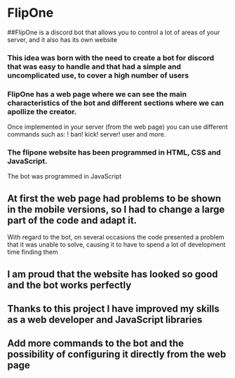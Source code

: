 # FlipOne

##FlipOne is a discord bot that allows you to control a lot of areas of your server, and it also has its own website

### This idea was born with the need to create a bot for discord that was easy to handle and that had a simple and uncomplicated use, to cover a high number of users

### FlipOne has a web page where we can see the main characteristics of the bot and different sections where we can apollize the creator.
Once implemented in your server (from the web page) you can use different commands such as:
! ban! kick! server! user and more.

### The flipone website has been programmed in HTML, CSS and JavaScript.
The bot was programmed in JavaScript

## At first the web page had problems to be shown in the mobile versions, so I had to change a large part of the code and adapt it.
With regard to the bot, on several occasions the code presented a problem that it was unable to solve, causing it to have to spend a lot of development time finding them

## I am proud that the website has looked so good and the bot works perfectly

## Thanks to this project I have improved my skills as a web developer and JavaScript libraries

## Add more commands to the bot and the possibility of configuring it directly from the web page
